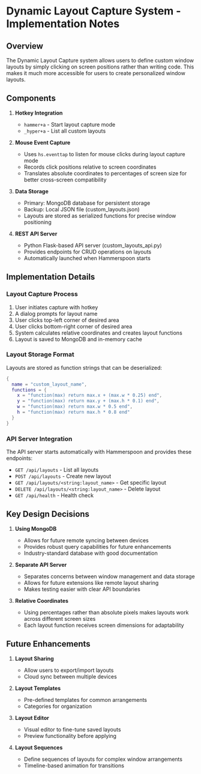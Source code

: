 # Dynamic Layout Capture System - Implementation Notes

## Overview

The Dynamic Layout Capture system allows users to define custom window layouts by simply clicking on screen positions rather than writing code. This makes it much more accessible for users to create personalized window layouts.

## Components

1. **Hotkey Integration**
   - `hammer+a` - Start layout capture mode
   - `_hyper+a` - List all custom layouts

2. **Mouse Event Capture**
   - Uses `hs.eventtap` to listen for mouse clicks during layout capture mode
   - Records click positions relative to screen coordinates
   - Translates absolute coordinates to percentages of screen size for better cross-screen compatibility

3. **Data Storage**
   - Primary: MongoDB database for persistent storage
   - Backup: Local JSON file (custom_layouts.json)
   - Layouts are stored as serialized functions for precise window positioning

4. **REST API Server**
   - Python Flask-based API server (custom_layouts_api.py)
   - Provides endpoints for CRUD operations on layouts
   - Automatically launched when Hammerspoon starts

## Implementation Details

### Layout Capture Process
1. User initiates capture with hotkey
2. A dialog prompts for layout name
3. User clicks top-left corner of desired area
4. User clicks bottom-right corner of desired area
5. System calculates relative coordinates and creates layout functions
6. Layout is saved to MongoDB and in-memory cache

### Layout Storage Format
Layouts are stored as function strings that can be deserialized:
```lua
{
  name = "custom_layout_name",
  functions = {
    x = "function(max) return max.x + (max.w * 0.25) end",
    y = "function(max) return max.y + (max.h * 0.1) end",
    w = "function(max) return max.w * 0.5 end",
    h = "function(max) return max.h * 0.8 end"
  }
}
```

### API Server Integration
The API server starts automatically with Hammerspoon and provides these endpoints:
- `GET /api/layouts` - List all layouts
- `POST /api/layouts` - Create new layout
- `GET /api/layouts/<string:layout_name>` - Get specific layout
- `DELETE /api/layouts/<string:layout_name>` - Delete layout
- `GET /api/health` - Health check

## Key Design Decisions

1. **Using MongoDB**
   - Allows for future remote syncing between devices
   - Provides robust query capabilities for future enhancements
   - Industry-standard database with good documentation

2. **Separate API Server**
   - Separates concerns between window management and data storage
   - Allows for future extensions like remote layout sharing
   - Makes testing easier with clear API boundaries

3. **Relative Coordinates**
   - Using percentages rather than absolute pixels makes layouts work across different screen sizes
   - Each layout function receives screen dimensions for adaptability

## Future Enhancements

1. **Layout Sharing**
   - Allow users to export/import layouts
   - Cloud sync between multiple devices

2. **Layout Templates**
   - Pre-defined templates for common arrangements
   - Categories for organization

3. **Layout Editor**
   - Visual editor to fine-tune saved layouts
   - Preview functionality before applying

4. **Layout Sequences**
   - Define sequences of layouts for complex window arrangements
   - Timeline-based animation for transitions 
